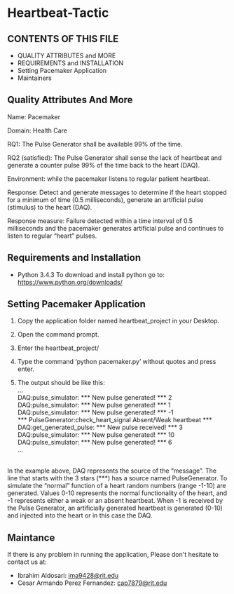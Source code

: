 # Heartbeat-Tactic

CONTENTS OF THIS FILE
----------------------

 * QUALITY ATTRIBUTES and MORE
 * REQUIREMENTS and INSTALLATION
 * Setting Pacemaker Application 
 * Maintainers


Quality Attributes And More
---------------------------

Name: Pacemaker

Domain: Health Care 

RQ1: The Pulse Generator shall be available 99% of the time.

RQ2 (satisfied): The Pulse Generator shall sense the lack of heartbeat and generate a counter pulse 99% of the time back to the heart (DAQ).

Environment: while the pacemaker listens to regular patient heartbeat.

Response: Detect and generate messages to determine if the heart stopped for a minimum of time (0.5 milliseconds), generate an artificial pulse (stimulus) to the heart (DAQ).  

Response measure: Failure detected within a time interval of 0.5 milliseconds and the pacemaker generates artificial pulse and continues to listen to regular “heart” pulses.


Requirements and Installation
-----------------------------

- Python 3.4.3 
To download and install python go to:
https://www.python.org/downloads/

Setting Pacemaker Application
-----------------------------

1. Copy the application folder named heartbeat_project in your Desktop.

2. Open the command prompt.

3. Enter the heartbeat_project/

4. Type the command ‘python pacemaker.py’ without quotes and press enter. 

5. The output should be like this: <br />
	…<br />
	DAQ:pulse_simulator: *** New pulse generated! *** 2 <br />
	DAQ:pulse_simulator: *** New pulse generated! *** 1 <br />
	DAQ:pulse_simulator: *** New pulse generated! *** -1 <br />
	*** PulseGenerator:check_heart_signal Absent/Weak heartbeat *** <br />
	DAQ:get_generated_pulse: *** New pulse received! *** 3 <br />
	DAQ:pulse_simulator: *** New pulse generated! *** 10 <br />
	DAQ:pulse_simulator: *** New pulse generated! *** 6 <br />
	… <br />
	<br />

In the example above, DAQ represents the source of the “message”. The line that starts with the 3 stars (***) has a source named PulseGenerator. To simulate the “normal” function of a heart random numbers (range -1-10) are generated. Values 0-10 represents the normal functionality of the heart, and -1 represents either a weak or an absent heartbeat. When -1 is received by the Pulse Generator, an artificially generated heartbeat is generated (0-10) and injected into the heart or in this case the DAQ.

Maintance
----------

If there is any problem in running the application, 
Please don't hesitate to contact us at: 
- Ibrahim Aldosari: ima9428@rit.edu
- Cesar Armando Perez Fernandez: cap7879@rit.edu

